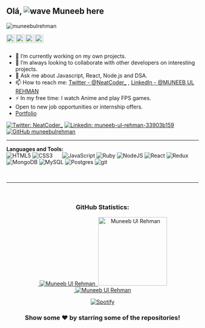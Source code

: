## Olá,  <img src="https://cdn.jsdelivr.net/gh/Readme-Workflows/Readme-Icons@main/icons/gifs/wave.gif" alt="wave">   Muneeb here 

<p align="left"> <img src="https://komarev.com/ghpvc/?username=muneebulrehman&label=Views&color=blue&style=plastic" alt="muneebulrehman" /> </p>

<a href="https://twitter.com/NeatCoder_">
  <img align="left" alt="Muneeb's Twitter" width="22px" src="https://cdn.jsdelivr.net/npm/simple-icons@v3/icons/twitter.svg" />
</a>
<a href="https://www.linkedin.com/in/muneeb-ul-rehman-33903b159/">
  <img align="left" alt="Muneeb's Linkdein" width="22px" src="https://cdn.jsdelivr.net/npm/simple-icons@v3/icons/linkedin.svg" />
</a>
<a href="https://github.com/muneebulrehman">
  <img align="left" alt="Muneeb's Github" width="22px" src="https://cdn.jsdelivr.net/npm/simple-icons@v3/icons/github.svg" />
</a>
<a href="https://www.instagram.com/bhattmuneeb/">
  <img align="left" alt="Muneeb's Instagram" width="22px" src="https://cdn.jsdelivr.net/npm/simple-icons@v3/icons/instagram.svg" />
</a>
<br/>
<br/>


- 🌱 I’m currently working on my own projects.
- 👯 I’m always looking to collaborate with other developers on interesting projects.
- 💬 Ask me about Javascript, React, Node.js and DSA.
- 📫 How to reach me: [Twitter - @NeatCoder_](https://twitter.com/NeatCoder_) , [LinkedIn - @MUNEEB UL REHMAN](https://www.linkedin.com/in/muneeb-ul-rehman-33903b159/)
- ⚡ In my free time: I watch Anime and play FPS games.
-  Open to new job opportunities or internship offers.
- [Portfolio](https://muneebulrehman.com)

[![Twitter: NeatCoder_](https://img.shields.io/twitter/follow/Neatcoder_?style=social)](https://twitter.com/NeatCoder_)
[![Linkedin: muneeb-ul-rehman-33903b159](https://img.shields.io/badge/-MUNEEB-blue?style=flat-square&logo=Linkedin&logoColor=white&link=https://www.linkedin.com/in/muneeb-ul-rehman-33903b159/)](https://www.linkedin.com/in/muneeb-ul-rehman-33903b159/)
[![GitHub muneebulrehman](https://img.shields.io/github/followers/muneebulrehman?label=follow&style=social)](https://github.com/muneebulrehman)
<hr/>


**Languages and Tools:**  
![HTML5](https://img.shields.io/badge/html5-%23E34F26.svg?style=for-the-badge&logo=html5&logoColor=white)  ![CSS3](https://img.shields.io/badge/css3-%231572B6.svg?style=for-the-badge&logo=css3&logoColor=white) &ensp;&ensp;&ensp;![JavaScript](https://img.shields.io/badge/javascript-%23323330.svg?style=for-the-badge&logo=javascript&logoColor=%23F7DF1E)  ![Ruby](https://img.shields.io/badge/ruby-%23CC342D.svg?style=for-the-badge&logo=ruby&logoColor=white) ![NodeJS](https://img.shields.io/badge/node.js-6DA55F?style=for-the-badge&logo=node.js&logoColor=white) ![React](https://img.shields.io/badge/react-%2320232a.svg?style=for-the-badge&logo=react&logoColor=%2361DAFB) ![Redux](https://img.shields.io/badge/-Redux-blue?style=for-the-badge&logo=redux&logoColor=purple) ![MongoDB](https://img.shields.io/badge/-MongoDB-6D891F?style=for-the-badge&logo=mongodb&logoColor=green) ![MySQL](https://img.shields.io/badge/mysql-%2300f.svg?style=for-the-badge&logo=mysql&logoColor=white) ![Postgres](https://img.shields.io/badge/postgres-%23316192.svg?style=for-the-badge&logo=postgresql&logoColor=white) ![git](https://img.shields.io/badge/-Git-white?style=for-the-badge&logo=git)
<!-- <img align="left" alt="HTML5" width="26px" src="https://cdn.jsdelivr.net/gh/devicons/devicon/icons/html5/html5-original.svg" style="padding-right:10px;"  />
<img align="left" alt="CSS3" width="26px" src="https://cdn.jsdelivr.net/gh/devicons/devicon/icons/css3/css3-original.svg"  />
<img align="left" alt="JavaScript" width="26px" src="https://cdn.jsdelivr.net/gh/devicons/devicon/icons/javascript/javascript-original.svg" />
<img align="left" alt="React" width="26px" src="https://cdn.jsdelivr.net/gh/devicons/devicon/icons/react/react-original.svg" />
<img align="left" alt="Redux" width="26px" src="https://img.icons8.com/color/48/000000/redux.png">
<img align="left" alt="GraphQL" width="26px" src="https://cdn.jsdelivr.net/gh/devicons/devicon/icons/graphql/graphql-plain.svg"  />
<img align="left" alt="Node.js" width="26px" src="https://cdn.jsdelivr.net/gh/devicons/devicon/icons/nodejs/nodejs-original.svg" />
<img align="left" alt="Ruby" width="26px" src="https://raw.githubusercontent.com/github/explore/80688e429a7d4ef2fca1e82350fe8e3517d3494d/topics/ruby/ruby.png" />
<img align="left" alt="Ruby on Rails" width="26px" src="https://raw.githubusercontent.com/github/explore/80688e429a7d4ef2fca1e82350fe8e3517d3494d/topics/rails/rails.png" />
<img align="left" alt="MongoDB" width="26px" src="https://cdn.jsdelivr.net/gh/devicons/devicon/icons/mongodb/mongodb-original.svg" />
<img align="left" alt="MySQL" width="26px" src="https://cdn.jsdelivr.net/gh/devicons/devicon/icons/mysql/mysql-original.svg" />
<img align="left" alt="Git" width="26px" src="https://cdn.jsdelivr.net/gh/devicons/devicon/icons/git/git-original.svg" />
<img align="left" alt="GitHub" width="26px" src="https://user-images.githubusercontent.com/3369400/139447912-e0f43f33-6d9f-45f8-be46-2df5bbc91289.png" /> -->

<br>
<hr/>
<br>
<h3 align="center">GitHub Statistics:</h3>
<p align="center">
   <a href="https://github.com/muneebulrehman">
 &nbsp;<img src="https://github-readme-stats.vercel.app/api?username=muneebulrehman&show_icons=true&theme=radical&locale=en" alt="Muneeb Ul Rehman" />
   &nbsp;<img height="180em" src="https://github-readme-stats.vercel.app/api/top-langs/?username=muneebulrehman&show_icons=true&theme=radical&layout=compact" alt="Muneeb Ul Rehman" />
    <br>
 &nbsp;<img src="https://github-readme-streak-stats.herokuapp.com/?user=muneebulrehman&theme=radical" alt="Muneeb Ul Rehman" />
     </a>
</p>
<div align="center">
  
  [![Spotify](https://novatorem-sigma-lilac.vercel.app/api/spotify?background_color=0d1117&border_color=ffffff)](https://open.spotify.com/user/znzmexvh0b82bw4zpqwi3o1xq)
  


### Show some ❤️ by starring some of the repositories!

</div>

